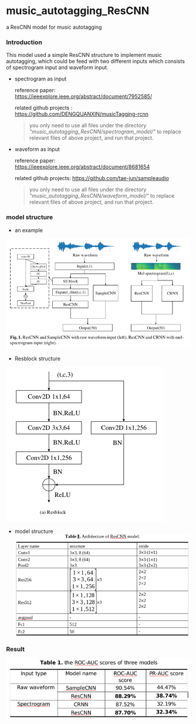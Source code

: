 # music_autotagging_ResCNN
a ResCNN model for music autotagging

### Introduction
This model used a simple ResCNN structure to implement music autotagging, which could be feed with two different inputs which consists of spectrogram input and waveform input.
- spectrogram as input

  reference paper: https://ieeexplore.ieee.org/abstract/document/7952585/
  
  related github projects : https://github.com/DENGQUANXIN/musicTagging-rcnn
  > you only need to use all files under the directory *"music_autotagging_ResCNN/spectrogram_model/"* to replace relevant files of above project, and run that project.

- waveform as input
  
  reference paper: https://ieeexplore.ieee.org/abstract/document/8681654
  
  related github projects: https://github.com/tae-jun/sampleaudio
  
  > you only need to use all files under the directory *"music_autotagging_ResCNN/waveform_model/"* to replace relevant files of above project, and run that project.

### model structure

- an example

![1](https://github.com/qmh1234567/music_autotagging_ResCNN/blob/master/imgs/%E5%9B%BE%E7%89%871.png)

- Resblock structure

![2](https://github.com/qmh1234567/music_autotagging_ResCNN/blob/master/imgs/%E5%9B%BE%E7%89%872.png)

- model structure
![3](https://github.com/qmh1234567/music_autotagging_ResCNN/blob/master/imgs/5.png)

### Result

![4](https://github.com/qmh1234567/music_autotagging_ResCNN/blob/master/imgs/%E5%9B%BE%E7%89%874.png)
